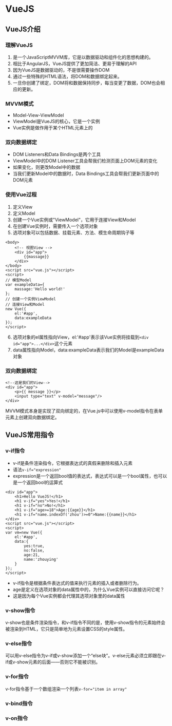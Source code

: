 # VueJS
## VueJS介绍
### 理解VueJS
1. 是一个JavaScriptMVVM库，它是以数据驱动和组件化的思想构建的。
2. 相比于AngularJS，VueJS提供了更加简洁、更易于理解的API
3. 因为VueJS是数据驱动的，不是很需要操作DOM
4. 通过一些特殊的HTML语法，将DOM和数据绑定起来。
5. 一旦你创建了绑定，DOM将和数据保持同步，每当变更了数据，DOM也会相应的更新。

### MVVM模式
- Model-View-ViewModel
- ViewModel是VueJS的核心，它是一个实例
- Vue实例是做作用于某个HTML元素上的

### 双向数据绑定
- DOM Listeners和Data Bindings是两个工具
- ViewModel中的DOM Listener工具会帮我们检测页面上DOM元素的变化
- 如果变化，则更改Model中的数据
- 当我们更新Model中的数据时，Data Bindings工具会帮我们更新页面中的DOM元素

### 使用Vue过程
1. 定义View
2. 定义Model
3. 创建一个Vue实例或"ViewModel"，它用于连接View和Model
4. 在创建Vue实例时，需要传入一个选项对象
5. 选项对象可以包括数据、挂载元素、方法、模生命周期钩子等
```
<body>
    <!-- 视图View -->
    <div id="app">
        {{massage}}
    </div>
</body>
<script src="vue.js"></script>
<script>
// 模型Model
var exampleData={
    massage:'Hello world!'
};
// 创建一个实例ViewModel
// 连接View和Model
new Vue({
    el:'#app',
    data:exampleData
});
</script>
```
6. 选项对象的el属性指向View，el:'#app'表示该Vue实例将挂载到`<div id="app">...</div>`这个元素
7. data属性指向Model，data:exampleData表示我们的Model是exampleData对象

### 双向数据绑定
```
<!--这是我们的View-->
<div id="app">
    <p>{{ message }}</p>
    <input type="text" v-model="message"/>
</div>
```
MVVM模式本身是实现了双向绑定的，在Vue.js中可以使用v-model指令在表单元素上创建双向数据绑定。

## VueJS常用指令
### v-if指令
- v-if是条件渲染指令，它根据表达式的真假来删除和插入元素
- 语法`v-if="expression"`
- expression是一个返回bool值的表达式，表达式可以是一个bool属性，也可以是一个返回bool的运算式
```
<div id="app">
    <h1>Hello VueJS!</h1>
    <h1 v-if="yes">Yes!</h1>
    <h1 v-if="no">No!</h1>
    <h1 v-if="age>=18">Age:{{age}}</h1>
    <h1 v-if="name.indexOf('zhou')>=0">Name:{{name}}</h1>
</div>
<script src="vue.js"></script>
<script>
var vm=new Vue({
    el:'#app',
    data:{
        yes:true,
        no:false,
        age:21,
        name:'zhouying'
    }
});
</script>
```
- v-if指令是根据条件表达式的值来执行元素的插入或者删除行为。
- age是定义在选项对象的data属性中的，为什么Vue实例可以直接访问它呢？
- 这是因为每个Vue实例都会代理其选项对象里的data属性

### v-show指令
v-show也是条件渲染指令，和v-if指令不同的是，使用v-show指令的元素始终会被渲染到HTML，它只是简单地为元素设置CSS的style属性。

### v-else指令
可以用v-else指令为v-if或v-show添加一个“else块”。v-else元素必须立即跟在v-if或v-show元素的后面——否则它不能被识别。

### v-for指令
v-for指令基于一个数组渲染一个列表`v-for="item in array"`

### v-bind指令
### v-on指令